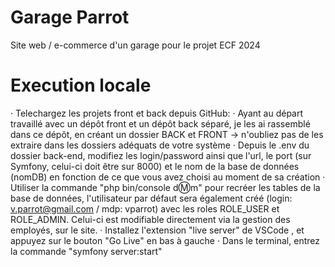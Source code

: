 # Garage Parrot

Site web / e-commerce d'un garage pour le projet ECF 2024

# Execution locale

· Telechargez les projets front et back depuis GitHub:
    · Ayant au départ travaillé avec un dépôt front et un dépôt back séparé, je les ai rassemblé dans ce dépôt, en créant un dossier BACK et FRONT -> n'oubliez pas de les extraire dans les dossiers adéquats de votre système
· Depuis le .env du dossier back-end, modifiez les login/password ainsi que l'url, le port (sur Symfony, celui-ci doit être sur 8000) et le nom de la base de données (nomDB) en fonction de ce que vous avez choisi au moment de sa création
· Utiliser la commande "php bin/console d:m:m" pour recréer les tables de la base de données, l'utilisateur par défaut sera également créé (login: v.parrot@gmail.com / mdp: vparrot) avec les roles ROLE_USER et ROLE_ADMIN. Celui-ci est modifiable directement via la gestion des employés, sur le site.
· Installez l'extension "live server" de VSCode , et appuyez sur le bouton "Go Live" en bas à gauche
· Dans le terminal, entrez la commande "symfony server:start"